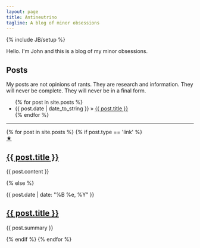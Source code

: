 ```yaml
---
layout: page
title: Antineutrino
tagline: A blog of minor obsessions
---
```

{% include JB/setup %}

Hello. I'm John and this is a blog of my minor obsessions.

## Posts

My posts are not opinions of rants. They are research and information. They will never be complete. They will never be in a final form.

<ul class="posts">
  {% for post in site.posts %}
    <li><span>{{ post.date | date_to_string }}</span> &raquo; <a href="{{ BASE_PATH }}{{ post.url }}">{{ post.title }}</a></li>
  {% endfor %}
</ul>

<hr />

<div class="listing">
{% for post in site.posts %}
  {% if post.type == 'link' %}
    <div class="post other link">
      <a class="icon" href="{{ post.url }}" title="This is an external link.">★</a>
      <h2><a href="{{ post.link }}">{{ post.title }}</a></h2>
      <p>{{ post.content }}</p>
    </div>
  {% else %}
    <div class="post">
      <p class="date">{{ post.date | date: "%B %e, %Y" }}</p>
      <h2><a href="{{ post.url }}">{{ post.title }}</a></h2>
      <p class="post-summary">{{ post.summary }}</p>
    </div>
  {% endif %}
{% endfor %}
</div>
